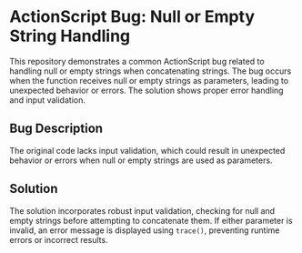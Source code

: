 # ActionScript Bug: Null or Empty String Handling

This repository demonstrates a common ActionScript bug related to handling null or empty strings when concatenating strings.  The bug occurs when the function receives null or empty strings as parameters, leading to unexpected behavior or errors. The solution shows proper error handling and input validation.

## Bug Description
The original code lacks input validation, which could result in unexpected behavior or errors when null or empty strings are used as parameters.

## Solution
The solution incorporates robust input validation, checking for null and empty strings before attempting to concatenate them. If either parameter is invalid, an error message is displayed using `trace()`, preventing runtime errors or incorrect results.
